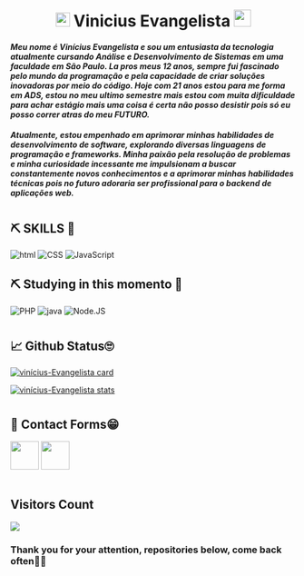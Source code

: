 <h1 align="center">
	<img src="https://i.giphy.com/CaiVJuZGvR8HK.webp" alt="Huhm face" width="25px" height="25px">
	Vinicius Evangelista
	<img src="https://media.tenor.com/SNL9_xhZl9oAAAAi/waving-hand-joypixels.gif" alt="waving hand" width="30px" height="30px">
</h1>


#### _Meu nome é Vinícius Evangelista e sou um entusiasta da tecnologia atualmente cursando Análise e Desenvolvimento de Sistemas em uma faculdade em São Paulo. La pros meus 12 anos, sempre fui fascinado pelo mundo da programação e pela capacidade de criar soluções inovadoras por meio do código. Hoje com 21 anos estou para me forma em ADS, estou no meu ultimo semestre mais estou com muita dificuldade para achar estágio mais uma coisa é certa não posso desistir pois só eu posso correr atras do meu FUTURO._
#### _Atualmente, estou empenhado em aprimorar minhas habilidades de desenvolvimento de software, explorando diversas linguagens de programação e frameworks. Minha paixão pela resolução de problemas e minha curiosidade incessante me impulsionam a buscar constantemente novos conhecimentos e a aprimorar minhas habilidades técnicas pois no futuro adoraria ser profissional para o backend de aplicações web._

#
<th align="center"><h2>⛏️ SKILLS 🔨</h2></th>

![ html](https://img.shields.io/badge/HTML-0D1117?style=for-the-badge&logo=html5&logoColor=#E44c25&textColor=0D1117)
![CSS](https://img.shields.io/badge/-CSS-0D1117?style=for-the-badge&logo=CSS3&logoColor=1572B6&labelColor=0D1117)
![JavaScript](https://img.shields.io/badge/-JavaScript-0D1117?style=for-the-badge&logo=javascript&labelColor=0D1117)

<th align="center"><h2>⛏️ Studying in this momento 🔨</h2></th>

![PHP](https://img.shields.io/badge/php-0D1117.svg?style=for-the-badge&logo=php&logoColor=blue)
![java](https://img.shields.io/badge/Java-0D1117?style=for-the-badge&logo=kofi&logoColor=e20d05&textColor=0D1117)
![Node.JS](https://img.shields.io/badge/-Node.JS-0D1117?style=for-the-badge&logo=node.js&labelColor=0D1117&textColor=0D1117)
#
<h2>📈 Github Status🙄</h2>

[![vinícius-Evangelista card](https://github-readme-stats.vercel.app/api?username=Vinicius-Evangelista-de-Carvalho&show_icons=true&theme=dracula)](https://github.com/anuraghazra/github-readme-stats)

[![vinícius-Evangelista stats](https://github-readme-stats.vercel.app/api/top-langs/?username=Vinicius-Evangelista-de-Carvalho&layout=compact&theme=dracula&count_private=true&line_height=40)](https://github.com/anuraghazra/github-readme-stats)


#
<h2> 💬 Contact Forms😁</h2>

<div> 
<a href="https://instagram.com/bigode.ofc21"><img src="https://seeklogo.com/images/I/instagram-new-2016-logo-D9D42A0AD4-seeklogo.com.png" width="50"></a>
<a href="https://api.whatsapp.com/send?phone=555511960817390."><img src="https://seeklogo.com/images/W/whatsapp-icon-logo-BDC0A8063B-seeklogo.com.png" width="50px"></img></a>





<div>
<br><h2>Visitors Count</h2>  
<img align="center" src="https://profile-counter.glitch.me/{Vinicius-Evangelista-de-Carvalho}/count.svg" />
<br>
</div>

<h3>Thank you for your attention, repositories below, come back often👋😀</h3> 

